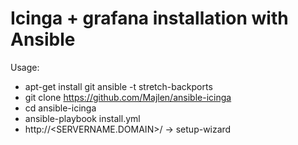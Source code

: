# Icinga + grafana installation with Ansible

Usage:

* apt-get install git ansible -t stretch-backports
* git clone https://github.com/Majlen/ansible-icinga
* cd ansible-icinga
* ansible-playbook install.yml
* http://<SERVERNAME.DOMAIN>/ -> setup-wizard
